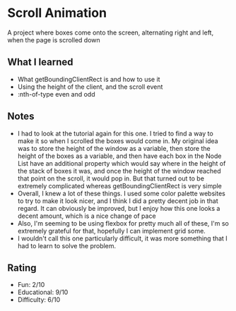 # Scroll Animation

A project where boxes come onto the screen, alternating right and left, when the page is scrolled down

## What I learned

- What getBoundingClientRect is and how to use it
- Using the height of the client, and the scroll event
- :nth-of-type even and odd

## Notes

- I had to look at the tutorial again for this one. I tried to find a way to make it so when I scrolled the boxes would come in. My original idea was to store the height of the window as a variable, then store the height of the boxes as a variable, and then have each box in the Node List have an additional property which would say where in the height of the stack of boxes it was, and once the height of the window reached that point on the scroll, it would pop in. But that turned out to be extremely complicated whereas getBoundingClientRect is very simple
- Overall, I knew a lot of these things. I used some color palette websites to try to make it look nicer, and I think I did a pretty decent job in that regard. It can obviously be improved, but I enjoy how this one looks a decent amount, which is a nice change of pace
- Also, I'm seeming to be using flexbox for pretty much all of these, I'm so extremely grateful for that, hopefully I can implement grid some.
- I wouldn't call this one particularly difficult, it was more something that I had to learn to solve the problem.

## Rating

- Fun: 2/10
- Educational: 9/10
- Difficulty: 6/10
